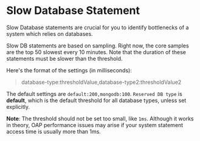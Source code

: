 # Slow Database Statement
Slow Database statements are crucial for you to identify bottlenecks of a system which relies on databases.

Slow DB statements are based on sampling. Right now, the core samples are the top 50 slowest every 10 minutes.
Note that the duration of these statements must be slower than the threshold.

Here's the format of the settings (in milliseconds):
> database-type:thresholdValue,database-type2:thresholdValue2

The default settings are `default:200,mongodb:100`. `Reserved DB type` is **default**, which is the default threshold for all
database types, unless set explicitly.

**Note**: The threshold should not be set too small, like `1ms`. Although it works in theory, OAP performance issues may arise if your system statement access time is usually more than 1ms.
